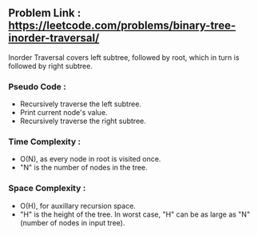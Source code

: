 ## Problem Link : https://leetcode.com/problems/binary-tree-inorder-traversal/

Inorder Traversal covers left subtree, followed by root, which in turn is followed by right subtree.

### Pseudo Code :
  - Recursively traverse the left subtree.
  - Print current node's value.
  - Recursively traverse the right subtree.
  
### Time Complexity : 
  - O(N), as every node in root is visited once.
  - "N" is the number of nodes in the tree.

### Space Complexity :
  - O(H), for auxillary recursion space.
  - "H" is the height of the tree. In worst case, "H" can be as large as "N" (number of nodes in input tree).
